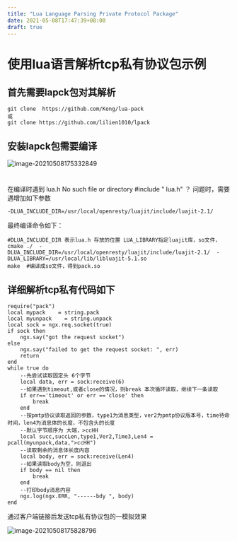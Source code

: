 ```yaml
---
title: "Lua Language Parsing Private Protocol Package"
date: 2021-05-08T17:47:39+08:00
draft: true
---
```


# 使用lua语言解析tcp私有协议包示例



## 首先需要lapck包对其解析

```
git clone  https://github.com/Kong/lua-pack 
或
git clone https://github.com/lilien1010/lpack
```

## 安装lapck包需要编译 

![image-20210508175332849](../../images/lua-language-parsing-private-protocol-package.assets/image-20210508175332849.png)

# <!--编译时找不到lua.h头文件，需要增加以下参数，其目的是让编译是找到luajit lua.h头文件-->  

在编译时遇到 lua.h No such file or directory #include " lua.h" ？ 问题时，需要遇增加如下参数

```
-DLUA_INCLUDE_DIR=/usr/local/openresty/luajit/include/luajit-2.1/ 
```

最终编译命令如下：

```
#DLUA_INCLUDE_DIR 表示lua.h 存放的位置 LUA_LIBRARY指定luajit库，so文件，
cmake ./  -DLUA_INCLUDE_DIR=/usr/local/openresty/luajit/include/luajit-2.1/  -DLUA_LIBRARY=/usr/local/lib/libluajit-5.1.so
make  #编译成so文件，得到pack.so
```

## 详细解析tcp私有代码如下

```
require("pack")
local mypack    = string.pack
local myunpack    = string.unpack
local sock = ngx.req.socket(true)
if sock then
    ngx.say("got the request socket")
else
    ngx.say("failed to get the request socket: ", err)
    return
end
while true do
    --先尝试读取固定头 6个字节
    local data, err = sock:receive(6)
    --如果遇到timeout,或者close的情况，则break 本次循环读取，继续下一条读取
    if err=='timeout' or err =='close' then
        break
    end
    --按pmtp协议读取返回的参数，type1为消息类型，ver2为pmtp协议版本号，time待命时间，len4为消息体的长度，不包含头的长度
    --默认字节顺序为 大端，>ccHH
    local succ,succLen,type1,Ver2,Time3,Len4 = pcall(myunpack,data,">ccHH")
    --读取剩余的消息体长度内容
    local body, err = sock:receive(Len4)
    --如果读取body为空，则退出
    if body == nil then
        break
    end
    --打印body消息内容
    ngx.log(ngx.ERR, "------bdy ", body)
end
```



通过客户端链接后发送tcp私有协议包的一模拟效果



![image-20210508175828796](../../images/lua-language-parsing-private-protocol-package.assets/image-20210508175828796.png)